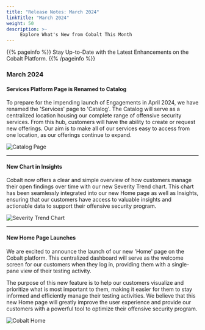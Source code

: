 ```yaml
---
title: "Release Notes: March 2024"
linkTitle: "March 2024"
weight: 50
description: >-
     Explore What's New from Cobalt This Month
---
```


{{% pageinfo %}} 
Stay Up-to-Date with the Latest Enhancements on the Cobalt Platform. 
{{% /pageinfo %}}

### March 2024


#### Services Platform Page is Renamed to Catalog

To prepare for the impending launch of Engagements in April 2024, we have renamed the 'Services' page to 'Catalog'. The Catalog will serve as a centralized location housing our complete range of offensive security services. From this hub, customers will have the ability to create or request new offerings. Our aim is to make all of our services easy to access from one location, as our offerings continue to expand.


![Catalog Page](/release-notes/Catalog.png "Catalog")

---

#### New Chart in Insights

Cobalt now offers a clear and simple overview of how customers manage their open findings over time with our new Severity Trend chart. This chart has been seamlessly integrated into our new Home page as well as Insights, ensuring that our customers have access to valuable insights and actionable data to support their offensive security program.

![Severity Trend Chart](/release-notes/severity_trend.png "Severity Trend")

---

#### New Home Page Launches

We are excited to announce the launch of our new 'Home' page on the Cobalt platform. This centralized dashboard will serve as the welcome screen for our customers when they log in, providing them with a single-pane view of their testing activity. 

The purpose of this new feature is to help our customers visualize and prioritize what is most important to them, making it easier for them to stay informed and efficiently manage their testing activities. We believe that this new Home page will greatly improve the user experience and provide our customers with a powerful tool to optimize their offensive security program.

![Cobalt Home](/release-notes/Home.png "Home")
